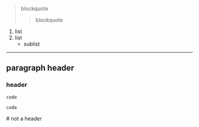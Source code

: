 > blockquote
> > blockquote
1. list
2. list
   - sublist
* * * * *
paragraph
header
------
### header
    code
```
code
```
<div>
 <div>
# not a header
 </div>
</div>

